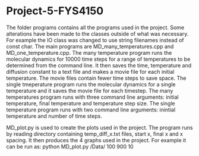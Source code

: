 # Project-5-FYS4150

The folder programs contains all the programs used in the project. Some alterations have been made to the classes outside of what was necessary. For example the IO class was changed to use string filenames instead of const char. The main programs are MD_many_temperatures.cpp and MD_one_temperature.cpp. 
The many temperature program runs the molecular dynamics for 10000 time steps for a range of temperatures to be determined from the command line. It then saves the time, temperature and diffusion constant to a text file and makes a movie file for each initial temperature. The movie files contain fewer time steps to save space. 
The single tmeperature program runs the molecular dynamics for a single temperature and it saves the movie file for each timestep. 
The many temperatures program runs with three command line arguments: initial temperature, final temperature and temperature step size. The single temperature program runs with two command line arguments: inintial temperature and number of time steps.

MD_plot.py is used to create the plots used in the project. The program runs by reading directory containing temp_diff_x.txt files, start x, final x and x spacing. It then produces the 4 graphs used in the project. For example it can be run as: python MD_plot.py /Data/ 100 900 10

